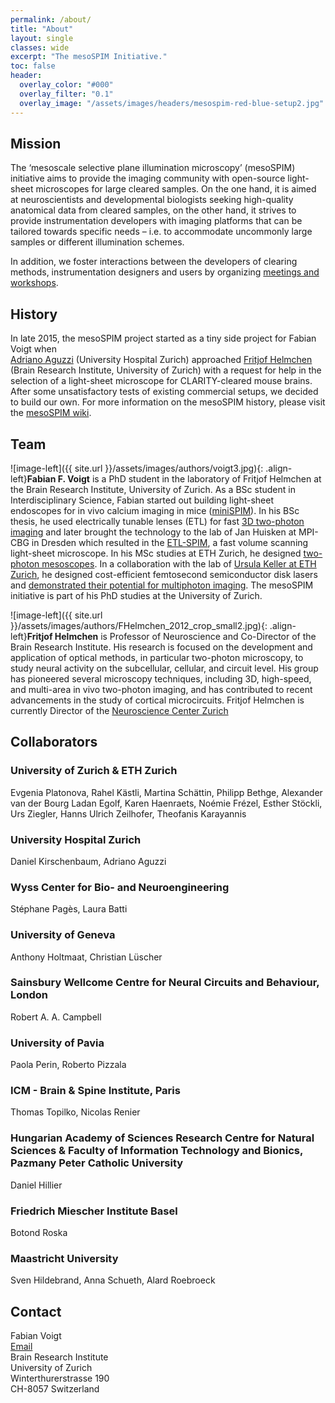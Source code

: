 ```yaml
---
permalink: /about/
title: "About"
layout: single
classes: wide
excerpt: "The mesoSPIM Initiative."
toc: false
header:
  overlay_color: "#000"
  overlay_filter: "0.1"
  overlay_image: "/assets/images/headers/mesospim-red-blue-setup2.jpg"
---
```


## Mission
The ‘mesoscale selective plane illumination microscopy’ (mesoSPIM) initiative aims
to provide the imaging community with open-source light-sheet microscopes for
large cleared samples. On the one hand, it is aimed at neuroscientists and
developmental biologists seeking high-quality anatomical data from cleared samples, on
the other hand, it strives to provide instrumentation developers with imaging platforms
that can be tailored towards specific needs – i.e. to accommodate
uncommonly large samples or different illumination schemes.

In addition, we foster interactions between the developers of clearing methods,
instrumentation designers and users by organizing [meetings and workshops](/meetings_and_workshops/).

## History
In late 2015, the mesoSPIM project started as a tiny side project for Fabian Voigt when  
[Adriano Aguzzi](http://www.en.neuropathologie.usz.ch/) (University Hospital Zurich) approached [Fritjof
Helmchen](https://www.hifo.uzh.ch/en/research/helmchen.html) (Brain Research Institute, University of Zurich)  with
a request for help in the selection of a light-sheet microscope for CLARITY-cleared mouse brains.
After some unsatisfactory tests of existing commercial setups, we decided to build our own.
For more information on the mesoSPIM history, please visit the [mesoSPIM wiki](https://github.com/mesoSPIM/mesoSPIM-hardware-documentation/wiki/mesoSPIM_history).

## Team
![image-left]({{ site.url }}/assets/images/authors/voigt3.jpg){: .align-left}**Fabian F. Voigt** is a PhD student in the laboratory of Fritjof Helmchen at
the Brain Research Institute, University of Zurich. As a BSc student in Interdisciplinary
Science, Fabian started out building light-sheet endoscopes for in vivo calcium imaging
in mice ([miniSPIM](https://www.osapublishing.org/ol/viewmedia.cfm?uri=ol-35-9-1413)). In his BSc thesis, he used electrically tunable lenses (ETL) for fast
[3D two-photon imaging](https://www.osapublishing.org/boe/abstract.cfm?uri=boe-2-7-2035) and later brought the technology to the lab of Jan Huisken at MPI-CBG
in Dresden which resulted in the [ETL-SPIM](https://www.osapublishing.org/oe/abstract.cfm?uri=oe-21-18-21010), a fast volume scanning light-sheet microscope.
In his MSc studies at ETH Zurich, he designed [two-photon mesoscopes](https://elifesciences.org/articles/14679). In a collaboration
with the lab of [Ursula Keller at ETH Zurich](http://www.ulp.ethz.ch/), he designed
cost-efficient femtosecond semiconductor disk lasers and [demonstrated their potential for multiphoton imaging](https://www.osapublishing.org/boe/abstract.cfm?uri=boe-8-7-3213).
The mesoSPIM initiative is part of his PhD studies at the University of Zurich.

![image-left]({{ site.url }}/assets/images/authors/FHelmchen_2012_crop_small2.jpg){: .align-left}**Fritjof Helmchen** is Professor of Neuroscience and Co-Director of the Brain Research Institute.
His research is focused on the development and application of optical methods, in
particular two-photon microscopy, to study neural activity on the subcellular, cellular,
and circuit level. His group has pioneered several microscopy techniques, including
3D, high-speed, and multi-area in vivo two-photon imaging, and has contributed
to recent advancements in the study of cortical microcircuits.
Fritjof Helmchen is currently Director of the [Neuroscience Center Zurich](http://www.neuroscience.uzh.ch/en.html)

## Collaborators

### University of Zurich & ETH Zurich
Evgenia Platonova, Rahel Kästli, Martina Schättin, Philipp Bethge, Alexander van der Bourg
Ladan Egolf, Karen Haenraets,
Noémie Frézel, Esther Stöckli, Urs Ziegler, Hanns Ulrich Zeilhofer, Theofanis Karayannis

### University Hospital Zurich
Daniel Kirschenbaum, Adriano Aguzzi

### Wyss Center for Bio- and Neuroengineering
Stéphane Pagès, Laura Batti

### University of Geneva
Anthony Holtmaat, Christian Lüscher

### Sainsbury Wellcome Centre for Neural Circuits and Behaviour, London
Robert A. A. Campbell

### University of Pavia
Paola Perin, Roberto Pizzala

### ICM - Brain & Spine Institute, Paris
Thomas Topilko, Nicolas Renier

### Hungarian Academy of Sciences Research Centre for Natural Sciences & Faculty of Information Technology and Bionics, Pazmany Peter Catholic University
Daniel Hillier

### Friedrich Miescher Institute Basel
Botond Roska

### Maastricht University
Sven Hildebrand, Anna Schueth, Alard Roebroeck

## Contact
Fabian Voigt<br>
[Email](mailto:voigt@hifo.uzh.ch)<br>
Brain Research Institute<br>
University of Zurich<br>
Winterthurerstrasse 190<br>
CH-8057 Switzerland

